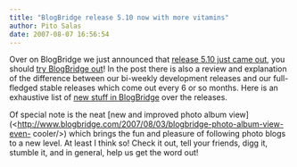 ```yaml
---
title: "BlogBridge release 5.10 now with more vitamins"
author: Pito Salas
date: 2007-08-07 16:56:54
---
```



Over on BlogBridge we just announced that [release 5.10 just came
out](<http://www.blogbridge.com/2007/08/06/blogbridge-510-announced/>), you
should [try BlogBridge
out](<http://www.blogbridge.com/downloads/blogbridge/>)! In the post there is
also a review and explanation of the difference between our bi-weekly
development releases and our full-fledged stable releases which come out every
6 or so months. Here is an exhaustive list of [new stuff in
BlogBridge](<http://www.blogbridge.com/category/history-of-changes/>) over the
releases.

Of special note is the neat [new and improved photo album
view](<http://www.blogbridge.com/2007/08/03/blogbridge-photo-album-view-even-
cooler/>) which brings the fun and pleasure of following photo blogs to a new
level. At least I think so! Check it out, tell your friends, digg it, stumble
it, and in general, help us get the word out!


